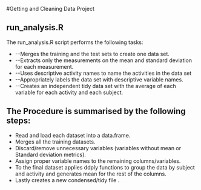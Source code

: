 #Getting and Cleaning Data Project

## run_analysis.R


The run_analysis.R script performs the following tasks:


* --Merges the training and the test sets to create one data set.
* --Extracts only the measurements on the mean and standard deviation for each measurement.
* --Uses descriptive activity names to name the activities in the data set
* --Appropriately labels the data set with descriptive variable names.
* --Creates an independent tidy data set with the average of each variable for each activity and each subject.


## The Procedure is summarised by the following steps:

* Read and load each dataset into a data.frame.
* Merges all the training datasets.
* Discard/remove unnecessary variables (variables without mean or Standard deviation metrics).
* Assign proper variable names to the remaining columns/variables.
* To the final dataset applies ddply functions to group the data by subject and activity and generates mean for the rest of the columns.
* Lastly creates a new condensed/tidy file .

